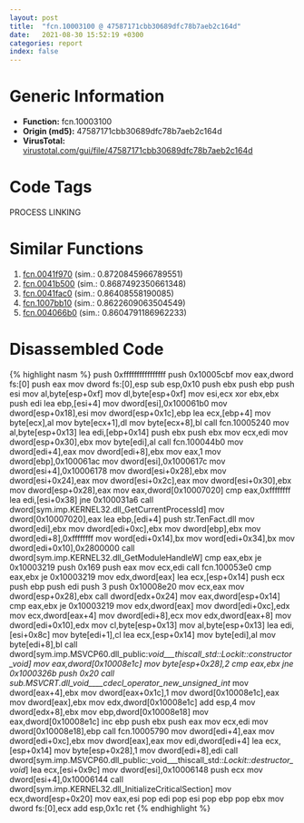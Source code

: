 ```yaml
---
layout: post
title:  "fcn.10003100 @ 47587171cbb30689dfc78b7aeb2c164d"
date:   2021-08-30 15:52:19 +0300
categories: report
index: false
---
```


# Generic Information
- **Function:** fcn.10003100
- **Origin (md5):** 47587171cbb30689dfc78b7aeb2c164d
- **VirusTotal:** [virustotal.com/gui/file/47587171cbb30689dfc78b7aeb2c164d][virustotal_ref]

# Code Tags
<span class="tag" id="PROCESS">PROCESS</span>
<span class="tag" id="LINKING">LINKING</span>


# Similar Functions

1. [fcn.0041f970][similar_1_ref] (sim.: 0.8720845966789551)
2. [fcn.0041b500][similar_2_ref] (sim.: 0.8687492350661348)
3. [fcn.0041fac0][similar_3_ref] (sim.: 0.86408558190085)
4. [fcn.1007bb10][similar_4_ref] (sim.: 0.8622609063504549)
5. [fcn.004066b0][similar_5_ref] (sim.: 0.8604791186962233)


# Disassembled Code

{% highlight nasm %}
push 0xffffffffffffffff
push 0x10005cbf
mov eax,dword fs:[0]
push eax
mov dword fs:[0],esp
sub esp,0x10
push ebx
push ebp
push esi
mov al,byte[esp+0xf]
mov dl,byte[esp+0xf]
mov esi,ecx
xor ebx,ebx
push edi
lea ebp,[esi+4]
mov dword[esi],0x100061b0
mov dword[esp+0x18],esi
mov dword[esp+0x1c],ebp
lea ecx,[ebp+4]
mov byte[ecx],al
mov byte[ecx+1],dl
mov byte[ecx+8],bl
call fcn.10005240
mov al,byte[esp+0x13]
lea edi,[ebp+0x14]
push ebx
push ebx
mov ecx,edi
mov dword[esp+0x30],ebx
mov byte[edi],al
call fcn.100044b0
mov dword[edi+4],eax
mov dword[edi+8],ebx
mov eax,1
mov dword[ebp],0x100061ac
mov dword[esi],0x1000617c
mov dword[esi+4],0x10006178
mov dword[esi+0x28],ebx
mov dword[esi+0x24],eax
mov dword[esi+0x2c],eax
mov dword[esi+0x30],ebx
mov dword[esp+0x28],eax
mov eax,dword[0x10007020]
cmp eax,0xffffffff
lea edi,[esi+0x38]
jne 0x100031a6
call dword[sym.imp.KERNEL32.dll_GetCurrentProcessId]
mov dword[0x10007020],eax
lea ebp,[edi+4]
push str.TenFact.dll
mov dword[edi],ebx
mov dword[edi+0xc],ebx
mov dword[ebp],ebx
mov dword[edi+8],0xffffffff
mov word[edi+0x14],bx
mov word[edi+0x34],bx
mov dword[edi+0x10],0x2800000
call dword[sym.imp.KERNEL32.dll_GetModuleHandleW]
cmp eax,ebx
je 0x10003219
push 0x169
push eax
mov ecx,edi
call fcn.100053e0
cmp eax,ebx
je 0x10003219
mov edx,dword[eax]
lea ecx,[esp+0x14]
push ecx
push ebp
push edi
push 3
push 0x10008e20
mov ecx,eax
mov dword[esp+0x28],ebx
call dword[edx+0x24]
mov eax,dword[esp+0x14]
cmp eax,ebx
je 0x10003219
mov edx,dword[eax]
mov dword[edi+0xc],edx
mov ecx,dword[eax+4]
mov dword[edi+8],ecx
mov edx,dword[eax+8]
mov dword[edi+0x10],edx
mov cl,byte[esp+0x13]
mov al,byte[esp+0x13]
lea edi,[esi+0x8c]
mov byte[edi+1],cl
lea ecx,[esp+0x14]
mov byte[edi],al
mov byte[edi+8],bl
call dword[sym.imp.MSVCP60.dll_public:_void___thiscall_std::_Lockit::constructor_void_]
mov eax,dword[0x10008e1c]
mov byte[esp+0x28],2
cmp eax,ebx
jne 0x1000326b
push 0x20
call sub.MSVCRT.dll_void____cdecl_operator_new_unsigned_int_
mov dword[eax+4],ebx
mov dword[eax+0x1c],1
mov dword[0x10008e1c],eax
mov dword[eax],ebx
mov edx,dword[0x10008e1c]
add esp,4
mov dword[edx+8],ebx
mov ebp,dword[0x10008e18]
mov eax,dword[0x10008e1c]
inc ebp
push ebx
push eax
mov ecx,edi
mov dword[0x10008e18],ebp
call fcn.10005790
mov dword[edi+4],eax
mov dword[edi+0xc],ebx
mov dword[eax],eax
mov edi,dword[edi+4]
lea ecx,[esp+0x14]
mov byte[esp+0x28],1
mov dword[edi+8],edi
call dword[sym.imp.MSVCP60.dll_public:_void___thiscall_std::_Lockit::destructor_void_]
lea ecx,[esi+0x9c]
mov dword[esi],0x10006148
push ecx
mov dword[esi+4],0x10006144
call dword[sym.imp.KERNEL32.dll_InitializeCriticalSection]
mov ecx,dword[esp+0x20]
mov eax,esi
pop edi
pop esi
pop ebp
pop ebx
mov dword fs:[0],ecx
add esp,0x1c
ret
{% endhighlight %}


[similar_1_ref]: /report/fcn.0041f970@be7fba7cc724acf4ae2900d99e0fc9c3
[similar_2_ref]: /report/fcn.0041b500@be7fba7cc724acf4ae2900d99e0fc9c3
[similar_3_ref]: /report/fcn.0041fac0@be7fba7cc724acf4ae2900d99e0fc9c3
[similar_4_ref]: /report/fcn.1007bb10@2585b133c2e70968905cce13b1fc2654
[similar_5_ref]: /report/fcn.004066b0@0aa2d73a5300dff2412388945614b507
[virustotal_ref]: https://www.virustotal.com/gui/file/47587171cbb30689dfc78b7aeb2c164d